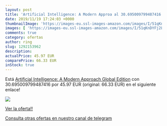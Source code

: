 ```yaml
---
layout: post
title: 'Artificial Intelligence: A Modern Approa al 30.695009799487416 % de descuento'
date: 2019/11/19 17:24:03 +0000
thumbnailImage: 'https://images-eu.ssl-images-amazon.com/images/I/51qKnDYFj2L._SL200_.jpg'
images: [ 'https://images-eu.ssl-images-amazon.com/images/I/51qKnDYFj2L._SL200_.jpg' ]
comments: true
category: ofertas
author: ring
slug: 1292153962
description:
actualPrice: 45.97 EUR
comparePrice: 66.33 EUR
inStock: true
---
```


Está [Artificial Intelligence: A Modern Approach  Global Edition](https://www.amazon.com/dp/1292153962/?tag=redken08-20) con 30.695009799487416 por 45.97 EUR (original: 66.33 EUR) en el siguiente enlace!

[![](https://images-eu.ssl-images-amazon.com/images/I/51qKnDYFj2L._SL200_.jpg)](https://www.amazon.com/dp/1292153962/?tag=redken08-20)

[Ver la oferta!!](https://www.amazon.com/dp/1292153962/?tag=redken08-20)

[Consulta otras ofertas en nuestro canal de telegram](https://t.me/s/ofertas25)

